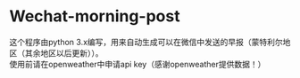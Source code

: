 # Wechat-morning-post
这个程序由python 3.x编写，用来自动生成可以在微信中发送的早报（蒙特利尔地区（其余地区以后更新））。  
使用前请在openweather中申请api key（感谢openweather提供数据！）

